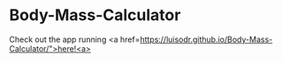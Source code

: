 # Body-Mass-Calculator
Check out the app running <a href=https://luisodr.github.io/Body-Mass-Calculator/">here!<a>
